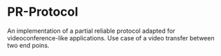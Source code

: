 # PR-Protocol
An implementation of a partial reliable protocol adapted for videoconference-like applications. Use case of a video transfer between two end poins.
